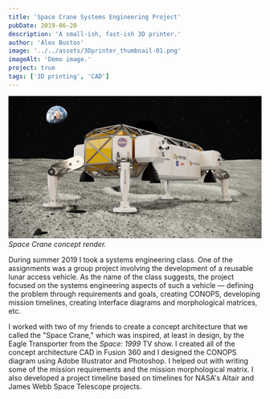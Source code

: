 ```yaml
---
title: 'Space Crane Systems Engineering Project'
pubDate: 2019-06-20
description: 'A small-ish, fast-ish 3D printer.'
author: 'Alex Bustos'
image: '../../assets/3Dprinter_thumbnail-01.png'
imageAlt: 'Demo image.'
project: true
tags: ['3D printing', 'CAD']
---
```


![Space Crane lunar lander concept art](../../assets/posts/space-crane/fig1.png)
_Space Crane concept render._

During summer 2019 I took a systems engineering class. One of the assignments was a group project involving the development of a reusable lunar access vehicle. As the name of the class suggests, the project focused on the systems engineering aspects of such a vehicle &mdash; defining the problem through requirements and goals, creating CONOPS, developing mission timelines, creating interface diagrams and morphological matrices, etc.

I worked with two of my friends to create a concept architecture that we called the "Space Crane," which was inspired, at least in design, by the Eagle Transporter from the _Space: 1999_ TV show. I created all of the concept architecture CAD in Fusion 360 and I designed the CONOPS diagram using Adobe Illustrator and Photoshop. I helped out with writing some of the mission requirements and the mission morphological matrix. I also developed a project timeline based on timelines for NASA's Altair and James Webb Space Telescope projects.

